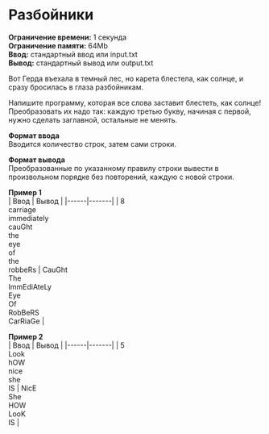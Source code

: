 # Разбойники

**Ограничение времени:** 1 секунда  
**Ограничение памяти:** 64Mb  
**Ввод:** стандартный ввод или input.txt  
**Вывод:** стандартный вывод или output.txt  


Вот Герда въехала в темный лес, но карета блестела, как солнце, и сразу бросилась в глаза разбойникам. 

Напишите программу, которая все слова заставит блестеть, как солнце! Преобразовать их надо так: каждую третью букву, начиная с первой, нужно сделать заглавной, остальные не менять.

**Формат ввода**  
Вводится количество строк, затем сами строки.

**Формат вывода**  
Преобразованные по указанному правилу строки вывести в произвольном порядке без повторений, каждую с новой строки.

**Пример 1**  
| Ввод | Вывод |
|------|-------|
| 8<br>carriage<br>immediately<br>cauGht<br>the<br>eye<br>of<br>the<br>robbeRs | CauGht<br>The<br>ImmEdiAteLy<br>Eye<br>Of<br>RobBeRS<br>CarRiaGe |

**Пример 2**  
| Ввод | Вывод |
|------|-------|
| 5<br>Look<br>hOW<br>nice<br>she<br>IS | NicE<br>She<br>HOW<br>LooK<br>IS |